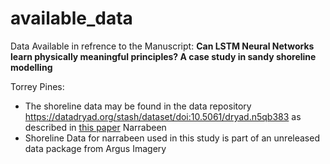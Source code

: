# available_data

Data Available in refrence to the Manuscript: **Can LSTM Neural Networks learn physically meaningful principles? A case study in sandy shoreline modelling**

Torrey Pines:
  - The shoreline data may be found in the data repository https://datadryad.org/stash/dataset/doi:10.5061/dryad.n5qb383 as described in [this paper](https://www.nature.com/articles/s41597-019-0167-6)
Narrabeen
  - Shoreline Data for narrabeen used in this study is part of an unreleased data package from Argus Imagery

